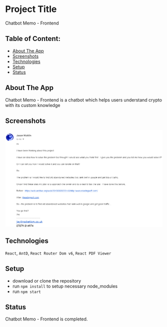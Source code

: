 # Project Title

Chatbot Memo - Frontend

## Table of Content:

- [About The App](#about-the-app)
- [Screenshots](#screenshots)
- [Technologies](#technologies)
- [Setup](#setup)
- [Status](#status)

## About The App

Chatbot Memo - Frontend is a chatbot which helps users understand crypto with its custom knowledge

## Screenshots

![Chatbot screenshot](./img/screenshot-1.png)

## Technologies

`React`, `AntD`, `React Router Dom v6`, `React PDF Viewer`

## Setup

- download or clone the repository
- run `npm install` to setup necessary node_modules
- run `npm start`

## Status

Chatbot Memo - Frontend is completed.
